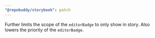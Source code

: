 ```yaml
---
"@repobuddy/storybook": patch
---
```


Further limits the scope of the `editorBadge` to only show in story.
Also lowers the priority of the `editorBadge`.